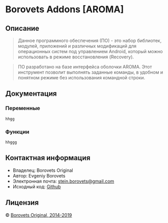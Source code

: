# Borovets Addons [AROMA]

## Описание

> Данное программного обеспечения (ПО) - это набор библиотек, модулей, приложений и различных модификаций для операционных систем под управлением Android, который можно использовать в режиме восстановления (Recovery).

> ПО разработано на базе интерфейса оболочки AROMA. Этот инструмент позволит выполнять заданные команды, в удобном и понятном режиме без использования командной строки.

## Документация

### Переменные

`hhgg`

### Функции

`hhggg`

## Контактная информация

* Владелец: Borovets Original
* Автор: Evgeniy Borovets
* Электронная почта: [stein.borovets@gmail.com](mailto:stein.borovets@gmail.com)
* Исходный код: [Github](https://github.com/borovets/Borovets-Addons)

## Лицензия

© [Borovets Original, 2014-2019](LICENSE.md)
